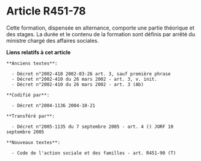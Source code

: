 # Article R451-78

Cette formation, dispensée en alternance, comporte une partie théorique et des stages. La durée et le contenu de la formation
sont définis par arrêté du ministre chargé des affaires sociales.

**Liens relatifs à cet article**

	**Anciens textes**:

	  - Décret n°2002-410 2002-03-26 art. 3, sauf première phrase
	  - Décret n°2002-410 du 26 mars 2002 - art. 3, v. init.
	  - Décret n°2002-410 du 26 mars 2002 - art. 3 (Ab)

	**Codifié par**:

	  - Décret n°2004-1136 2004-10-21

	**Transféré par**:

	  - Décret n°2005-1135 du 7 septembre 2005 - art. 4 () JORF 10 septembre 2005

	**Nouveaux textes**:

	  - Code de l'action sociale et des familles - art. R451-90 (T)
